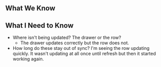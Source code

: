 ## What We Know


## What I Need to Know
- Where isn't being updated? The drawer or the row?
	- The drawer updates correctly but the row does not. 
- How long do these stay out of sync? I'm seeing the row updating quickly. It wasn't updating at all once until refresh but then it started working again. 